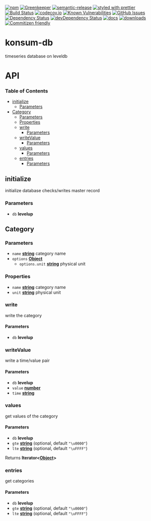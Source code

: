[![npm](https://img.shields.io/npm/v/konsum-db.svg)](https://www.npmjs.com/package/konsum-db)
[![Greenkeeper](https://badges.greenkeeper.io/k0nsti/konsum-db.svg)](https://greenkeeper.io/)
[![semantic-release](https://img.shields.io/badge/%20%20%F0%9F%93%A6%F0%9F%9A%80-semantic--release-e10079.svg)](https://github.com/k0nsti/konsum-db)
[![styled with prettier](https://img.shields.io/badge/styled_with-prettier-ff69b4.svg)](https://github.com/prettier/prettier)
[![Build Status](https://secure.travis-ci.org/k0nsti/konsum-db.png)](http://travis-ci.org/k0nsti/konsum-db)
[![codecov.io](http://codecov.io/github/k0nsti/konsum-db/coverage.svg?branch=master)](http://codecov.io/github/k0nsti/konsum-db?branch=master)
[![Known Vulnerabilities](https://snyk.io/test/github/k0nsti/konsum-db/badge.svg)](https://snyk.io/test/github/k0nsti/konsum-db)
[![GitHub Issues](https://img.shields.io/github/issues/k0nsti/konsum-db.svg?style=flat-square)](https://github.com/k0nsti/konsum-db/issues)
[![Dependency Status](https://david-dm.org/k0nsti/konsum-db.svg)](https://david-dm.org/k0nsti/konsum-db)
[![devDependency Status](https://david-dm.org/k0nsti/konsum-db/dev-status.svg)](https://david-dm.org/k0nsti/konsum-db#info=devDependencies)
[![docs](http://inch-ci.org/github/k0nsti/konsum-db.svg?branch=master)](http://inch-ci.org/github/k0nsti/konsum-db)
[![downloads](http://img.shields.io/npm/dm/konsum-db.svg?style=flat-square)](https://npmjs.org/package/konsum-db)
[![Commitizen friendly](https://img.shields.io/badge/commitizen-friendly-brightgreen.svg)](http://commitizen.github.io/cz-cli/)

# konsum-db

timeseries database on leveldb

# API

<!-- Generated by documentation.js. Update this documentation by updating the source code. -->

### Table of Contents

-   [initialize](#initialize)
    -   [Parameters](#parameters)
-   [Category](#category)
    -   [Parameters](#parameters-1)
    -   [Properties](#properties)
    -   [write](#write)
        -   [Parameters](#parameters-2)
    -   [writeValue](#writevalue)
        -   [Parameters](#parameters-3)
    -   [values](#values)
        -   [Parameters](#parameters-4)
    -   [entries](#entries)
        -   [Parameters](#parameters-5)

## initialize

initialize database
checks/writes master record

### Parameters

-   `db` **levelup** 

## Category

### Parameters

-   `name` **[string](https://developer.mozilla.org/docs/Web/JavaScript/Reference/Global_Objects/String)** category name
-   `options` **[Object](https://developer.mozilla.org/docs/Web/JavaScript/Reference/Global_Objects/Object)** 
    -   `options.unit` **[string](https://developer.mozilla.org/docs/Web/JavaScript/Reference/Global_Objects/String)** physical unit

### Properties

-   `name` **[string](https://developer.mozilla.org/docs/Web/JavaScript/Reference/Global_Objects/String)** category name
-   `unit` **[string](https://developer.mozilla.org/docs/Web/JavaScript/Reference/Global_Objects/String)** physical unit

### write

write the category

#### Parameters

-   `db` **levelup** 

### writeValue

write a time/value pair

#### Parameters

-   `db` **levelup** 
-   `value` **[number](https://developer.mozilla.org/docs/Web/JavaScript/Reference/Global_Objects/Number)** 
-   `time` **[string](https://developer.mozilla.org/docs/Web/JavaScript/Reference/Global_Objects/String)** 

### values

get values of the category

#### Parameters

-   `db` **levelup** 
-   `gte` **[string](https://developer.mozilla.org/docs/Web/JavaScript/Reference/Global_Objects/String)**  (optional, default `"\u0000"`)
-   `lte` **[string](https://developer.mozilla.org/docs/Web/JavaScript/Reference/Global_Objects/String)**  (optional, default `"\uFFFF"`)

Returns **Iterator&lt;[Object](https://developer.mozilla.org/docs/Web/JavaScript/Reference/Global_Objects/Object)>** 

### entries

get categories

#### Parameters

-   `db` **levelup** 
-   `gte` **[string](https://developer.mozilla.org/docs/Web/JavaScript/Reference/Global_Objects/String)**  (optional, default `"\u0000"`)
-   `lte` **[string](https://developer.mozilla.org/docs/Web/JavaScript/Reference/Global_Objects/String)**  (optional, default `"\uFFFF"`)
